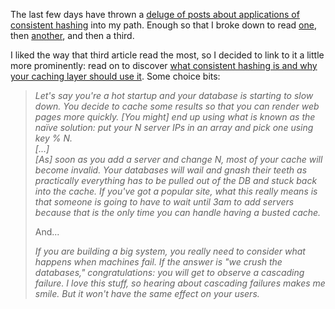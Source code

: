 The last few days have thrown a <a href="http://highscalability.com/paper-consistent-hashing-and-random-trees-distributed-caching-protocols-relieving-hot-spots-world-wi">deluge of posts about applications of consistent hashing</a> into my path. Enough so that I broke down to read <a href="http://citeseer.ist.psu.edu/karger97consistent.html">one</a>, then <a href="http://www.lexemetech.com/2007/11/consistent-hashing.html">another</a>, and then a third.

I liked the way that third article read the most, so I decided to link to it a little more prominently:
read on to discover <a href="http://www.spiteful.com/2008/03/17/programmers-toolbox-part-3-consistent-hashing/">what consistent hashing is and why your caching layer should use it</a>.  Some choice bits:

<blockquote><p><em>Let's say you're a hot startup and your database is starting to slow down. You decide to cache some results so that you can render web pages more quickly.  [You might] end up using what is known as the na&iuml;ve solution: put your N server IPs in an array and pick one using key % N.<br/>[...]<br/>[As] soon as you add a server and change N, most of your cache will become invalid. Your databases will wail and gnash their teeth as practically everything has to be pulled out of the DB and stuck back into the cache. If you've got a popular site, what this really means is that someone is going to have to wait until 3am to add servers because that is the only time you can handle having a busted cache.</em></p><p>And...</p><p><em>If you are building a big system, you really need to consider what happens when machines fail. If the answer is "we crush the databases," congratulations: you will get to observe a cascading failure. I love this stuff, so hearing about cascading failures makes me smile. But it won't have the same effect on your users.</em></p></blockquote>

